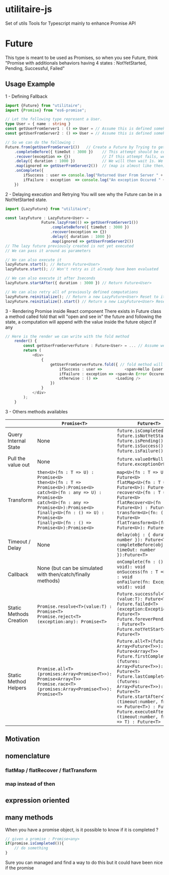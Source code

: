 # utilitaire-js
Set of utils Tools for Typescript mainly to enhance Promise API

# Future 
This type is meant to be used as Promises, so when you see Future<T>, think "Promise<T> with additionals behaviors having 4 states : NotYetStarted, Pending, Successful, Failed"

## Usage Example 
1 - Defining Fallback
```typescript
import {Future} from "utilitaire";
import {Promise} from "es6-promise"; 

// Let the following type represent a User.
type User = { name : string }
const getUserFromServer1 : () => User = // Assume this is defined somehow long computation
const getUserFromServer2 : () => User = // Assume this is defined somehow long computation

// So we can do the following : 
Future.from(getUserFromServer1())   // Create a Future by Trying to get user from Server1. we have Future<User>
    .completeBefore({ timeOut : 3000 })    // This attempt should be completed before 3s get elapsed. we have Future<User>
    .recover(exception => {})              // If this attempt fails, we recover from failure ignoring the exception. now we have Future<void>
    .delay({ duration : 1000 })            // We will then wait 1s. We still have Future<void>
    .map(ignored => getUserFromServer2())  // (map is almost like then)  And then we will try again to get user from Server1 again. Now we have Future<User>
    .onComplete({
        ifSuccess : user => console.log("Returned User From Server " + user.name), 
        ifFailure : exception  => console.log("An exception Occured " + exception.toString())
    })
```
2 - Delaying execution and Retrying
You will see why the Future can be in a NotYetStarted state.
```typescript
import {LazyFuture} from "utilitaire";

const lazyFuture : LazyFuture<User> = 
                Future.lazyFrom(() => getUserFromServer1())
                    .completeBefore({ timeOut : 3000 })
                    .recover(exception => {})
                    .delay({ duration : 1000 })
                    .map(ignored => getUserFromServer2())
// The lazy future previously created is not yet executed 
// We can pass it around as parameters

// We can also execute it 
lazyFuture.start(); // Return Future<User>
lazyFuture.start(); // Won't retry as it already have been evaluated

// We can also execute it after 3seconds
lazyFuture.startAfter({ duration : 3000 }) // Return Future<User>

// We can also retry all of previously defined computations
lazyFuture.reinitialize(); // Return a new LazyFuture<User> Reset to its initial State
lazyFuture.reinitialize().start() // Return a new LazyFuture<User> Reset to its initial State start it and Return Future<User>

``` 
3 - Rendering Promise inside React component
There exists in Future class a method called fold that will "open and see in" the future and following the state, a computation will append with the value inside the future object if any 
```typescript jsx
// Here is the render we can write with the fold method 
    render() {
        const getUserFromServerFuture : Future<User> = ... // Assume we have a future fetching the user from Server
        return (
            <div>
                {
                    getUserFromServerFuture.fold({ // fold method will "open and see in" the future
                        ifSuccess : user => 	     <span>Hello {user.name}</span>,
                        ifFailure : exception => <span>An Error Occured</span>,
                        otherwise : () =>        <Loading />
                    })
                }
            </div>
        ); 
    } 
```
3 - Others methods availables

|                      | ```Promise<T>```                                                                                                                                                                                                                                                | ```Future<T> ```                                                                                                                                                                                                                                                |
|----------------------|-----------------------------------------------------------------------------------------------------------------------------------------------------------------------------------------------------------------------------------------------------------|-----------------------------------------------------------------------------------------------------------------------------------------------------------------------------------------------------------------------------------------------------------|
| Query Internal State | None                                                                                                                                                                                                                                                      | ```future.isCompleted()``` <br>  ```future.isNotYetStarted()``` <br>  ```future.isPending()``` <br>  ```future.isSuccess()``` <br>  ```future.isFailure()``` |
| Pull the value out   | None                                                                                                                                                                                                                                                      | ```future.valueOrNull()``` <br>  ```future.exceptionOrNull()```|
| Transform            | ```then<U>(fn : T => U) : Promise<U>```<br> ```then<U>(fn : T => Promise<U>):Promise<U>``` <br> 	```catch<U>(fn : any => U) : Promise<U>``` <br>  ```catch<U>(fn : any => Promise<U>):Promise<U>``` <br>  ```finally<U>(fn : () => U) : Promise<U>``` <br>  ```finally<U>(fn : () => Promise<U>):Promise<U>```  | ```map<U>(fn : T => U) : Future<U> ``` <br>  ```flatMap<U>(fn : T => Future<U>): Future<U>``` <br>  ```recover<U>(fn : T => U) : Future<U>``` <br>  ```flatRecover<U>(fn : T => Future<U>) : Future<U>``` <br>  ```transform<U>(fn: () => U): Future<U>``` <br>  ```flatTransform<U>(fn: () => Future<U>): Future<U>``` |
| Timeout / Delay      | None                                                                                                                                                                                                                                                      | ```delay(obj : { duration: number }): Future<T>``` <br>  ```completeBefore(obj:{ timeOut: number }):Future<T>``` |
| Callback             | None (but can be simulated with then/catch/finally <br> methods)                                                                                                                                                                                               | ```onComplete(fn : () => void): void ``` <br> ```onSuccess(fn : T => void) : void``` <br>  ```onFailure(fn: Exception => void): void```|
| Static Methods Creation | ```Promise.resolve<T>(value:T) : Promise<T>```<br> ```Promise.reject<T>(exception:any): Promise<T>``` | ```Future.successful<T>(value:T): Future<T>```<br> ```Future.failed<T>(exception:Exception): Future<T>```<br> ```Future.foreverPending<T>() : Future<T>```<br> ```Future.notYetStarted<T>(): Future<T>```                                                                                                                                                                  |
| Static Method Helpers   | ```Promise.all<T>(promises:Array<Promise<T>>): Promise<Array<T>>```<br> ```Promise.race<T>(promises:Array<Promise<T>>): Promise<T>```  | ```Future.all<T>(futures: Array<Future<T>>): Future<Array<T>>```<br> ```Future.firstCompletedOf<T>(futures: Array<Future<T>>): Future<T>```<br> ```Future.lastCompletedOf<T>(futures: Array<Future<T>>): Future<T>```<br> ```Future.startAfter<T>(timeout:number, fn : () => Future<T>) : Future<T>```<br> ```Future.executeAfter<T>(timeout:number, fn : () => T) : Future<T>``` |
		
## Motivation  
## nomenclature  
### flatMap / flatRecover / flatTransform
### map instead of then 
## expression oriented
## many methods  
When you have a promise object, is it possible to know if it is completed ? 
```javascript
// given a promise : Promise<any> 
if(promise.isCompleted()){
    // do something 
} 
```
Sure you can managed and find a way to do this but it could have been nice if the promise 